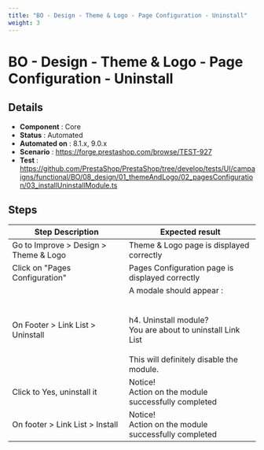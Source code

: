```yaml
---
title: "BO - Design - Theme & Logo - Page Configuration - Uninstall"
weight: 3
---
```


# BO - Design - Theme & Logo - Page Configuration - Uninstall
## Details
* **Component** : Core
* **Status** : Automated
* **Automated on** : 8.1.x, 9.0.x
* **Scenario** : https://forge.prestashop.com/browse/TEST-927
* **Test** : https://github.com/PrestaShop/PrestaShop/tree/develop/tests/UI/campaigns/functional/BO/08_design/01_themeAndLogo/02_pagesConfiguration/03_installUninstallModule.ts

## Steps
| Step Description | Expected result |
| ----- | ----- |
| Go to Improve > Design > Theme & Logo | Theme & Logo page is displayed correctly |
| Click on "Pages Configuration" | Pages Configuration page is displayed correctly |
| On Footer > Link List > Uninstall | A modale should appear :<br><br> <br>h4. Uninstall module?<br>You are about to uninstall Link List<br><br>This will definitely disable the module. |
| Click to Yes, uninstall it | Notice!<br>Action on the module successfully completed |
| On footer > Link List > Install | Notice!<br>Action on the module successfully completed |